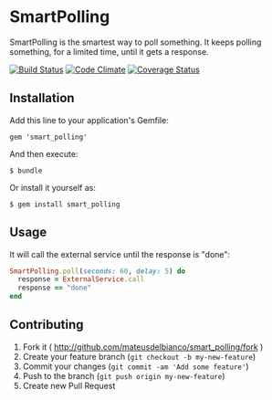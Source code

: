 # SmartPolling

SmartPolling is the smartest way to poll something. It keeps polling something, for a limited time, until it gets a response.

[![Build Status](https://travis-ci.org/mateusdelbianco/smart_polling.png)](https://travis-ci.org/mateusdelbianco/smart_polling)
[![Code Climate](https://codeclimate.com/github/mateusdelbianco/smart_polling.png)](https://codeclimate.com/github/mateusdelbianco/smart_polling)
[![Coverage Status](https://coveralls.io/repos/mateusdelbianco/smart_polling/badge.png?branch=master)](https://coveralls.io/r/mateusdelbianco/smart_polling?branch=master)

## Installation

Add this line to your application's Gemfile:

    gem 'smart_polling'

And then execute:

    $ bundle

Or install it yourself as:

    $ gem install smart_polling

## Usage

It will call the external service until the response is "done":

```ruby
SmartPolling.poll(seconds: 60, delay: 5) do
  response = ExternalService.call
  response == "done"
end
```

## Contributing

1. Fork it ( http://github.com/mateusdelbianco/smart_polling/fork )
2. Create your feature branch (`git checkout -b my-new-feature`)
3. Commit your changes (`git commit -am 'Add some feature'`)
4. Push to the branch (`git push origin my-new-feature`)
5. Create new Pull Request
